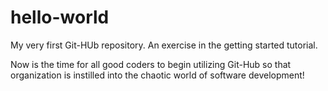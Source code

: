 # hello-world
My very first Git-HUb repository.  An exercise in the getting started tutorial.

Now is the time for all good coders to begin utilizing Git-Hub so that organization is instilled into the chaotic world of software development!

